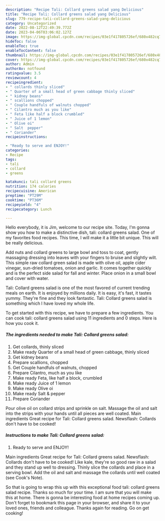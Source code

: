 ```yaml
---
description: "Recipe Tali: Collard greens salad yang Delicious"
title: "Recipe Tali: Collard greens salad yang Delicious"
slug: 779-recipe-tali-collard-greens-salad-yang-delicious
category: Uncategorized
date: 2022-08-12T22:49:39.772Z
date: 2023-04-06T03:06:02.127Z
image: https://img-global.cpcdn.com/recipes/03e1f417805726ef/680x482cq70/tali-collard-greens-salad-recipe-main-photo.jpg
hideToc: false
enableToc: true
enableTocContent: false
thumbnail: https://img-global.cpcdn.com/recipes/03e1f417805726ef/680x482cq70/tali-collard-greens-salad-recipe-main-photo.jpg
cover: https://img-global.cpcdn.com/recipes/03e1f417805726ef/680x482cq70/tali-collard-greens-salad-recipe-main-photo.jpg
author: Admin
authorAv: notfound
ratingvalue: 3.5
reviewcount: 4
recipeingredient:
- " collards thinly sliced"
- " Quarter of a small head of green cabbage thinly sliced"
- " kidney beans"
- " scallions chopped"
- " Couple handfuls of walnuts chopped"
- " Cilantro much as you like"
- " Feta like half a block crumbled"
- " Juice of 1 lemon"
- " Olive oi"
- " Salt  pepper"
- " Coriander"
recipeinstructions:

- "Ready to serve and ENJOY!"
categories:
- Recipe
tags:
- tali
- collard
- greens

katakunci: tali collard greens 
nutrition: 174 calories
recipecuisine: American
preptime: "PT29M"
cooktime: "PT36M"
recipeyield: "4"
recipecategory: Lunch

---
```



Hello everybody, it is Jim, welcome to our recipe site. Today, I'm gonna show you how to make a distinctive dish, tali: collard greens salad. One of my favorites food recipes. This time, I will make it a little bit unique. This will be really delicious.

Add nuts and collard greens to large bowl and toss to coat, gently massaging dressing into leaves with your fingers to bruise and slightly wilt. This simple raw collard green salad is made with olive oil, apple cider vinegar, sun-dried tomatoes, onion and garlic. It comes together quickly and is the perfect side salad for fall and winter. Place onion in a small bowl and cover with water.

Tali: Collard greens salad is one of the most favored of current trending meals on earth. It is enjoyed by millions daily. It is easy, it's fast, it tastes yummy. They're fine and they look fantastic. Tali: Collard greens salad is something which I have loved my whole life.


To get started with this recipe, we have to prepare a few ingredients. You can cook tali: collard greens salad using 11 ingredients and 0 steps. Here is how you cook it.

<!--inarticleads1-->

##### The ingredients needed to make Tali: Collard greens salad:

1. Get  collards, thinly sliced
1. Make ready  Quarter of a small head of green cabbage, thinly sliced
1. Get  kidney beans
1. Prepare  scallions, chopped
1. Get  Couple handfuls of walnuts, chopped
1. Prepare  Cilantro, much as you like
1. Make ready  Feta, like half a block, crumbled
1. Make ready  Juice of 1 lemon
1. Make ready  Olive oi
1. Make ready  Salt &amp; pepper
1. Prepare  Coriander


Pour olive oil on collard strips and sprinkle on salt. Massage the oil and salt into the strips with your hands until all pieces are well coated. Main ingredients Great recipe for Tali: Collard greens salad. Newsflash: Collards don&#39;t have to be cooked! 

<!--inarticleads2-->

##### Instructions to make Tali: Collard greens salad:


1. Ready to serve and ENJOY!

Main ingredients Great recipe for Tali: Collard greens salad. Newsflash: Collards don&#39;t have to be cooked! Like kale, they&#39;re so good raw in a salad and they stand up well to dressing. Thinly slice the collards and place in a serving bowl. Add the oil and salt and massage the collards until well coated (see Cook&#39;s Note). 

So that is going to wrap this up with this exceptional food tali: collard greens salad recipe. Thanks so much for your time. I am sure that you will make this at home. There is gonna be interesting food at home recipes coming up. Don't forget to bookmark this page in your browser, and share it to your loved ones, friends and colleague. Thanks again for reading. Go on get cooking!
